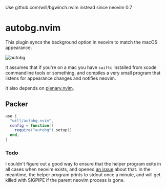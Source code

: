 Use github.com/will/bgwinch.nvim instead since neovim 0.7


# autobg.nvim

This plugin syncs the background option in neovim to match the macOS appearance.

![autobg](https://user-images.githubusercontent.com/1973/161821177-bbb7e9cb-554b-4bdc-937b-438ce5f39a5d.gif)

It assumes that if you're on a mac you have `swiftc` installed from xcode commandline tools or something, and compiles a very small program that listens for appearance changes and notifies neovim.

It also depends on [plenary.nvim](https://github.com/nvim-lua/plenary.nvim).

## Packer

```lua
use {
  "will/autobg.nvim",
  config = function()
    require("autobg").setup()
  end,
}
```

### Todo

I couldn't figure out a good way to ensure that the helper program exits in all cases when neovim exists, and opened [an issue](https://github.com/nvim-lua/plenary.nvim/issues/328) about that. In the meantime, the helper program prints to stdout once a minute, and will get killed with SIGPIPE if the parent neovim process is gone.
